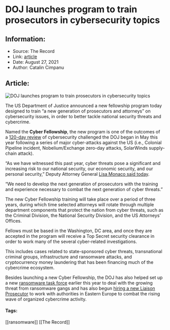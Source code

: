 # DOJ launches program to train prosecutors in cybersecurity topics
### 

## Information:
+ Source: The Record
+ Link: [article](https://therecord.media/doj-launches-program-to-train-prosecutors-in-cybersecurity-topics/)
+ Date: August 27, 2021
+ Author: Catalin Cimpanu


## Article:
![DOJ launches program to train prosecutors in cybersecurity topics](https://therecord.media/wp-content/uploads/2021/08/court-training-meeting.jpg)

The US Department of Justice announced a new fellowship program today designed to train “a new generation of prosecutors and attorneys” on cybersecurity issues, in order to better tackle national security threats and cybercrime.


Named the **Cyber Fellowship**, the new program is one of the outcomes of a [120-day review](https://thehill.com/policy/cybersecurity/551195-justice-department-to-undertake-120-day-review-of-cybersecurity) of cybersecurity challenged the DOJ began in May this year following a series of major cyber-attacks against the US (i.e., Colonial Pipeline incident, Nobelium/Exchange zero-day attacks, SolarWinds supply-chain attack).


“As we have witnessed this past year, cyber threats pose a significant and increasing risk to our national security, our economic security, and our personal security,” Deputy Attorney General [Lisa Monaco said today](https://www.justice.gov/opa/pr/deputy-attorney-general-lisa-monaco-announces-creation-new-cyber-fellows-positions).


“We need to develop the next generation of prosecutors with the training and experience necessary to combat the next generation of cyber threats.”


The new Cyber Fellowship training will take place over a period of three years, during which time selected attorneys will rotate through multiple department components that protect the nation from cyber threats, such as the Criminal Division, the National Security Division, and the US Attorneys’ Offices.


Fellows must be based in the Washington, DC area, and once they are accepted in the program will receive a Top Secret security clearance in order to work many of the several cyber-related investigations.


This includes cases related to state-sponsored cyber threats, transnational criminal groups, infrastructure and ransomware attacks, and cryptocurrency money laundering that has been financing much of the cybercrime ecosystem.


Besides launching a new Cyber Fellowship, the DOJ has also helped set up a new [ransomware task force](https://www.wsj.com/articles/ransomware-targeted-by-new-justice-department-task-force-11619014158) earlier this year to deal with the growing threat from ransomware gangs and has also begun [hiring a new Liaison Prosecutor](https://therecord.media/doj-hiring-new-liaison-prosecutor-to-hunt-cybercriminals-in-eastern-europe/) to work with authorities in Eastern Europe to combat the rising wave of organized cybercrime activity.





#### Tags:
[[ransomware]] [[The Record]]
